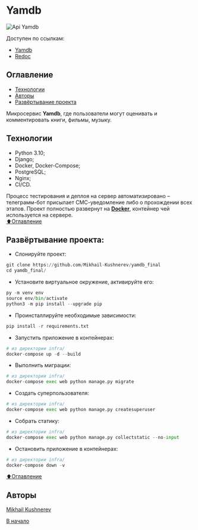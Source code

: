 # Yamdb

![Api Yamdb](https://github.com/Mikhail-Kushnerev/yamdb_final/workflows/yamdb/badge.svg)

Доступен по ссылкам:
- [Yamdb](http://51.250.104.248/api/v1/)  
- [Redoc](http://51.250.104.248/redoc/)

## Оглавление

- [Технологии](#технологии)
- [Авторы](#авторы)
- [Развёртывание проекта](#развёртывание_проекта)

Микросервис **Yamdb**, где пользователи могут оценивать и комментировать книги, фильмы, музыку.

## Технологии

- Python 3.10;
- Django;
- Docker, Docker-Compose;
- PostgreSQL;
- Nginx;
- CI/CD.

Процесс тестирования и деплоя на сервер автоматизировано – телеграмм-бот присылает СМС-уведомление либо о прохождении всех этапов. Проект полностью развернут на [**Docker**](https://hub.docker.com/repository/docker/mikhailkushnerev/yamdb-final), контейнер чей используется на сервере.  
[⬆️Оглавление](#оглавление)

## Развёртывание проекта:

- Слонируйте проект:

```py
git clone https://github.com/Mikhail-Kushnerev/yamdb_final
cd yamdb_final/
```

- Установите виртуальное окружение, активируйте его:

```py
py -m venv env
source env/bin/activate
python3 -m pip install --upgrade pip
```

- Проинсталлируйте необходимые зависимости:

```py
pip install -r requirements.txt
```

- Запустить приложение в контейнерах:

```py
# из директории infra/
docker-compose up -d --build
```

- Выполнить миграции:

```py
# из директории infra/
docker-compose exec web python manage.py migrate
```
- Создать суперпользователя:

```py
# из директории infra/
docker-compose exec web python manage.py createsuperuser
```

- Собрать статику:

```py
# из директории infra/
docker-compose exec web python manage.py collectstatic --no-input
```
- Остановить приложение в контейнерах:

```py
# из директории infra/
docker-compose down -v
```

[⬆️Оглавление](#оглавление)
## Авторы

[Mikhail Kushnerev](https://github.com/Mikhail-Kushnerev)

[В начало](#yamdb)
